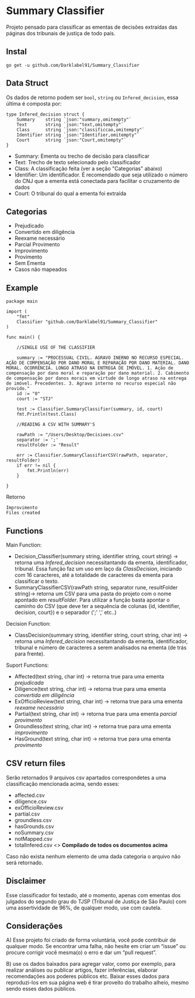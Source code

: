 # Summary Classifier
Projeto pensado para classificar as ementas de decisões extraídas das páginas dos tribunais de justiça de todo país.

## Instal
``` go get -u github.com/Darklabel91/Summary_Classifier ```

## Data Struct
Os dados de retorno podem ser ```bool```, ```string``` ou ```Infered_decision```, essa última é composta por:

``` 
type Infered_decision struct {
	Summary    string `json:"summary,omitempty"`
	Text       string `json:"text,omitempty"`
	Class      string `json:"classificcao,omitempty"`
	Identifier string `json:"Identifier,omitempty"`
	Court      string `json:"Court,omitempty"`
}
```

- Summary: Ementa ou trecho de decisão para classificar
- Text: Trecho de texto selecionado pelo classificador
- Class: A classificação feita (ver a seção "Categorias" abaixo)
- Identifier: Um identificador. É recomendado que seja utilizado o número do CNJ que a ementa está conectada para facilitar o cruzamento de dados
- Court: O tribunal do qual a ementa foi extraída

## Categorias
- Prejudicado
- Convertido em diligência
- Reexame necessário
- Parcial Provimento
- Improvimento
- Provimento
- Sem Ementa
- Casos não mapeados

## Example

``` 
package main

import (
	"fmt"
	Classifier "github.com/Darklabel91/Summary_Classifier"
)

func main() {

	//SINGLE USE OF THE CLASSIFIER

	summary := "PROCESSUAL CIVIL. AGRAVO INERNO NO RECURSO ESPECIAL. AÇÃO DE COMPENSAÇÃO POR DANO MORAL E REPARAÇÃO POR DANO MATERIAL. DANO MORAL. OCORRÊNCIA. LONGO ATRASO NA ENTREGA DE IMÓVEL. 1. Ação de compensação por dano moral e reparação por dano material. 2. Cabimento de compensação por danos morais em virtude de longo atraso na entrega de imóvel. Precedentes. 3. Agravo interno no recurso especial não provido."
	id := "0"
	court := "STJ"

	test := Classifier.SummaryClassifier(summary, id, court)
	fmt.Println(test.Class)

	//READING A CSV WITH SUMMARY'S

	rawPath := "/Users/Desktop/Decisioes.csv"
	separator := ';'
	resultFolder := "Result"

	err := Classifier.SummaryClassifierCSV(rawPath, separator, resultFolder)
	if err != nil {
		fmt.Println(err)
	}

}

 ```
Retorno
``` 
Improvimento
Files created
 ```

## Functions

Main Function:
- Decision_Classifier(summary string, identifier string, court string)  ->  retorna uma *Infered_decision* necessitantando da ementa, identificador, tribunal. Essa função faz um uso em laço da *ClassDecision*, iniciando com 16 caracteres, até a totalidade de caracteres da ementa para classificar o texto.
- SummaryClassifierCSV(rawPath string, separator rune, resultFolder string)-> retorna um CSV para uma pasta do projeto com o nome apontado em *resultFolder*. Para utilizar a função basta apontar o caminho do CSV (que deve ter a sequência de colunas {id, identifier, decision, court}) e o separador (';' ',' etc..)

Decision Function:
- ClassDecision(summary string, identifier string, court string, char int)  ->  retorna uma *Infered_decision* necessitantando da ementa, identificador, tribunal e número de caracteres a serem analisados na ementa (de trás para frente).

Suport Functions:
- Affected(text string, char int)        ->  retorna true para uma ementa *prejudicada*
- Diligence(text string, char int)       ->  retorna true para uma ementa *convertida em diligência*
- ExOfficioReview(text string, char int) ->  retorna true para uma ementa *reexame necessário*
- Partial(text string, char int)         ->  retorna true para uma ementa *parcial provimento*
- Groundless(text string, char int)      ->  retorna true para uma ementa *improvimento*
- HasGround(text string, char int)       ->  retorna true para uma ementa *provimento* 

## CSV return files
Serão retornados 9 arquivos csv apartados correspondetes a uma classificação mencionada acima, sendo esses:

- affected.csv
- diligence.csv
- exOfficioReview.csv
- partial.csv 
- groundless.csv 
- hasGrounds.csv 
- noSummary.csv
- notMapped.csv 
- totalInfered.csv <> **Compilado de todos os documentos acima**

Caso não exista nenhum elemento de uma dada categoria o arquivo não será retornado.

## Disclaimer
Esse classificador foi testado, até o momento, apenas com ementas dos julgados do segundo grau do TJSP (Tribunal de Justiça de São Paulo) com uma assertividade de 96%, de qualquer modo, use com cautela.

## Considerações
A) Esse projeto foi criado de forma voluntária, você pode contribuir de qualquer modo. Se encontrar uma falha, não hesite em criar um “issue” ou  procure corrigir você mesma(o) o erro e dar um “pull request”.

B) use os dados baixados para agregar valor, como por exemplo, para realizar análises ou publicar artigos, fazer inferências, elaborar recomendações aos poderes públicos etc. Baixar esses dados para reproduzi-los em sua página web é tirar proveito do trabalho alheio, mesmo sendo esses dados públicos.
